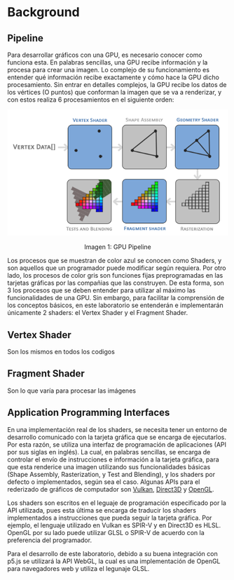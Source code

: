 # Background

## Pipeline

Para desarrollar gráficos con una GPU, es necesario conocer como funciona esta. En palabras sencillas, una GPU recibe información y la procesa para crear una imagen. Lo complejo de su funcionamiento es entender qué información recibe exactamente y cómo hace la GPU dicho procesamiento. Sin entrar en detalles complejos, la GPU recibe los datos de los vértices (O puntos) que conforman la imagen que se va a renderizar, y con estos realiza 6 procesamientos en el siguiente orden:

<p align="center">
  <img width="700" src="/docs/sketches/workshops/imaging/hardware/pipeline.png">
  <p align="center">
  Imagen 1: GPU Pipeline
  </p>
</p>

Los procesos que se muestran de color azul se conocen como Shaders, y son aquellos que un programador puede modificar según requiera. Por otro lado, los procesos de color gris son funciones fijas preprogramadas en las tarjetas gráficas por las compañias que las construyen. De esta forma, son 3 los procesos que se deben entender para utilizar al máximo las funcionalidades de una GPU. Sin embargo, para facilitar la comprensión de los conceptos básicos, en este laboratorio se entenderán e implementarán únicamente 2 shaders: el Vertex Shader y el Fragment Shader.

## Vertex Shader

Son los mismos en todos los codigos

## Fragment Shader

Son lo que varía para procesar las imágenes

## Application Programming Interfaces

En una implementación real de los shaders, se necesita tener un entorno de desarrollo comunicado con la tarjeta gráfica que se encarga de ejecutarlos. Por esta razón, se utiliza una interfaz de programación de aplicaciones (API por sus siglas en inglés). La cual, en palabras sencillas, se encarga de controlar el envío de instrucciones e información a la tarjeta gráfica, para que esta renderice una imagen utilizando sus funcionalidades básicas (Shape Assembly, Rasterization, y Test and Blending), y los shaders por defecto o implementados, según sea el caso. Algunas APIs para el rederizado de gráficos de computador son [Vulkan](https://www.vulkan.org/), [Direct3D](https://docs.microsoft.com/en-us/windows/win32/direct3dhlsl/dx-graphics-hlsl) y [OpenGL](https://www.opengl.org//).

Los shaders son escritos en el leguaje de programación especificado por la API utilizada, pues esta última se encarga de traducir los shaders implementados a instrucciones que pueda seguir la tarjeta gráfica. Por ejemplo, el lenguaje utilizado en Vulkan es SPIR-V y en Direct3D es HLSL. OpenGL por su lado puede utilizar GLSL o SPIR-V de acuerdo con la preferencia del programador.

Para el desarrollo de este laboratorio, debido a su buena integración con p5.js se utilizará la API WebGL, la cual es una implementación de OpenGL para navegadores web y utiliza el legunaje GLSL.